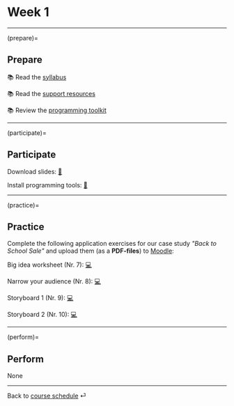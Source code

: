 # Week 1

---

(prepare)=
## Prepare

📚 Read the [syllabus](../docs/course-syllabus.md)

📚 Read the [support resources](../docs/course-support.md)

📚 Review the [programming toolkit](../docs/programming-toolkit.md)

---

(participate)=
## Participate

Download slides: [📑](https://drive.google.com/file/d/1-7yiEj7gt-dsgdlUTINQb1vlib34AHug/view?usp=sharing)


Install programming tools: [💾](../docs/programming-toolkit.md)


---

(practice)=
## Practice

Complete the following application exercises for our case study *"Back to School Sale"* and upload them (as a **PDF-files**) to [Moodle](https://e-learning.hdm-stuttgart.de/moodle/course/view.php?id=4535#section-1):


Big idea worksheet (Nr. 7): [💻](https://docs.google.com/document/d/1-GZvhdbhLYLB_Bo1arj1rgTqbJ5SUoU21vtgbYEhVqk/edit?usp=sharing)


Narrow your audience (Nr. 8): [💻](https://docs.google.com/document/d/1Eu21TCIM0Lx6LiybPG-15ikk0gkRaqbCQNtcl3fAfGQ/edit?usp=sharing)


Storyboard 1 (Nr. 9): [💻](https://docs.google.com/document/d/1cuiBZiWaUkhAYNkQo6SWtWm8n_Q1IJt54lw0Na2-0DE/edit?usp=sharing)


Storyboard 2 (Nr. 10): [💻](https://docs.google.com/document/d/1WeLzE85YfM-F9-vAIhEbeJHkuHsN3xtovzIokB93BRU/edit?usp=sharing)


---

(perform)=
## Perform

None



---

Back to [course schedule](../docs/course-schedule.md) ⏎
